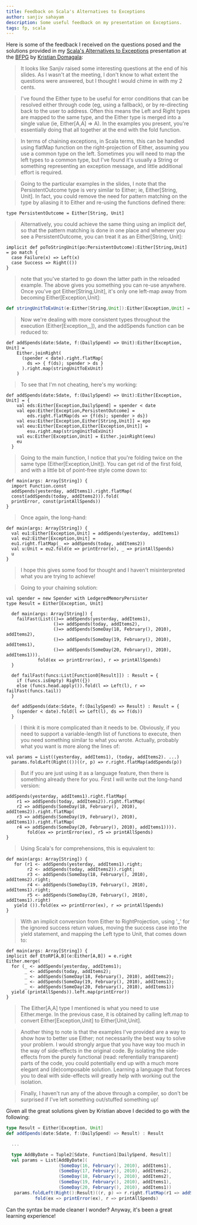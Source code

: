 ```yaml
---
title: Feedback on Scala's Alternatives to Exceptions
author: sanjiv sahayam
description: Some useful feedback on my presentation on Exceptions.
tags: fp, scala
---
```


Here is some of the feedback I received on the questions posed and the solutions provided in my [Scala's Alternatives to Exceptions](http://files.meetup.com/1443989/Scala%27s%20Alternatives%20to%20Exceptions.zip) presentation at the [BFPG](http://www.meetup.com/Brisbane-Functional-Programming-Group-BFG) by [Kristian Domagala](http://kristian-domagala.blogspot.com):

> It looks like Sanjiv raised some interesting questions at the end of his slides. As I wasn't at the meeting, I don't know to what extent the questions were answered, but I thought I would chime in with my 2 cents.

> I've found the Either type to be useful for error conditions that can be resolved either through code (eg, using a fallback), or by re-directing back to the user to address. Often this means the Left and Right types are mapped to the same type, and the Either type is merged into a single value (ie, Either[A,A] => A). In the examples you present, you're essentially doing that all together at the end with the fold function.

> In terms of chaining exceptions, in Scala terms, this can be handled using flatMap function on the right-projection of Either, assuming you use a common type on the left. Sometimes you will need to map the left types to a common type, but I've found it's usually a String or something representing an exception message, and little additional effort is required.

> Going to the particular examples in the slides, I note that the PersistentOutcome type is very similar to Either; ie, Either[String, Unit]. In fact, you could remove the need for pattern matching on the type by aliasing it to Either and re-using the functions defined there:

```{.scala}
type PersistentOutcome = Either[String, Unit]
```

> Alternatively, you could achieve the same thing using an implicit def, so that the pattern matching is done in one place and whenever you see a PersistentOutcome, you can treat it as an Either[String, Unit]:

```{.scala}
implicit def poToStringUnit(po:PersistentOutcome):Either[String,Unit] = po match {
  case Failure(x) => Left(x)
  case Success => Right(())
}
```

> note that you've started to go down the latter path in the reloaded example. The above gives you something you can re-use anywhere. Once you've got Either[String,Unit], it's only one left-map away from becoming Either[Exception,Unit]:

```{.scala .scrollx}
def stringUnitToExUnit(e:Either[String,Unit]):Either[Exception,Unit] = e.left.map(new Exception(_))
```

> Now we're dealing with more consistent types throughout the execution (Either[Exception,_]), and the addSpends function can be reduced to:

```{.scala}
def addSpends(date:Sdate, f:(DailySpend) => Unit):Either[Exception, Unit] =
    Either.joinRight(
      (spender < date).right.flatMap(
        ds => { f(ds); spender > ds }
      ).right.map(stringUnitToExUnit)
    )
```

> To see that I'm not cheating, here's my working:

```{.scala}
def addSpends(date:Sdate, f:(DailySpend) => Unit):Either[Exception, Unit] = {
    val eds:Either[Exception,DailySpend] = spender < date
    val epo:Either[Exception,PersistentOutcome] =
        eds.right.flatMap(ds => {f(ds); spender > ds})
    val esu:Either[Exception,Either[String,Unit]] = epo
    val eeu:Either[Exception,Either[Exception,Unit]] =
        esu.right.map(stringUnitToExUnit)
    val eu:Either[Exception,Unit] = Either.joinRight(eeu)
    eu
  }
```

> Going to the main function, I notice that you're folding twice on the same type (Either[Exception,Unit]). You can get rid of the first fold, and with a little bit of point-free style come down to:

```{.scala}
def main(args: Array[String]) {
  import Function.const
  addSpends(yesterday, addItems1).right.flatMap(
  const(addSpends(today, addItems2))).fold(
  printError, const(printAllSpends))
}
```

> Once again, the long-hand:

```{.scala}
def main(args: Array[String]) {
  val eu1:Either[Exception,Unit] = addSpends(yesterday, addItems1)
  val eu2:Either[Exception,Unit] =
  eu1.right.flatMap(_ => addSpends(today, addItems2))
  val u:Unit = eu2.fold(e => printError(e), _ => printAllSpends)
  u
}
```

> I hope this gives some food for thought and I haven't misinterpreted what you are trying to achieve!

> Going to your chaining solution:

```{.scala}
val spender = new Spender with LedgeredMemoryPersister
type Result = Either[Exception, Unit]

  def main(args: Array[String]) {
    failFast(List(()=> addSpends(yesterday, addItems1),
                  ()=> addSpends(today, addItems2),
                  ()=> addSpends(SomeDay(18, February(), 2010), addItems2),
                  ()=> addSpends(SomeDay(19, February(), 2010), addItems1),
                  ()=> addSpends(SomeDay(20, February(), 2010), addItems1))).
            fold(ex => printError(ex), r => printAllSpends)
  }

  def failFast(funcs:List[Function0[Result]]) : Result = {
    if (funcs.isEmpty) Right({})
    else (funcs.head.apply()).fold(l => Left(l), r => failFast(funcs.tail))
  }

  def addSpends(date:Sdate, f:(DailySpend) => Result) : Result = {
    (spender < date).fold(l => Left(l), ds => f(ds))
  }

```

> I think it is more complicated than it needs to be. Obviously, if you need to support a variable-length list of functions to execute, then you need something similar to what you wrote. Actually, probably what you want is more along the lines of:

```{.scala}
val params = List((yesterday, addItems1), (today, addItems2). ...)
  params.foldLeft(Right(())((r, p) => r.right.flatMap(addSpends(p))
```

> But if you are just using it as a language feature, then there is something already there for you. First I will write out the long-hand version:

```{.scala}
addSpends(yesterday, addItems1).right.flatMap(
    r1 => addSpends(today, addItems2)).right.flatMap(
    r2 => addSpends(SomeDay(18, February(), 2010), addItems2)).right.flatMap(
    r3 => addSpends(SomeDay(19, February(), 2010), addItems1)).right.flatMap(
    r4 => addSpends(SomeDay(20, February(), 2010), addItems1)))).
        fold(ex => printError(ex), r5 => printAllSpends)
}
```

> Using Scala's for comprehensions, this is equivalent to:

```{.scala}
def main(args: Array[String]) {
   for (r1 <- addSpends(yesterday, addItems1).right;
        r2 <- addSpends(today, addItems2)).right;
        r3 <- addSpends(SomeDay(18, February(), 2010), addItems2).right;
        r4 <- addSpends(SomeDay(19, February(), 2010), addItems1).right;
        r5 <- addSpends(SomeDay(20, February(), 2010), addItems1).right)
   yield ()).fold(ex => printError(ex), r => printAllSpends)
}
```

> With an implicit conversion from Either to RightProjection, using '_' for the ignored success return values, moving the success case into the yield statement, and mapping the Left type to Unit, that comes down to:

```{.scala}
def main(args: Array[String]) {
implicit def EtoRP[A,B](e:Either[A,B]) = e.right
Either.merge(
  for (_ <- addSpends(yesterday, addItems1);
       _ <- addSpends(today, addItems2);
       _ <- addSpends(SomeDay(18, February(), 2010), addItems2);
       _ <- addSpends(SomeDay(19, February(), 2010), addItems1);
       _ <- addSpends(SomeDay(20, February(), 2010), addItems1))
  yield (printAllSpends)).left.map(printError))
}
```

> The Either[A,A] type I mentioned is what you need to use Either.merge. In the previous case, it is obtained by calling left.map to convert Either[Exception,Unit] to Either[Unit,Unit].

> Another thing to note is that the examples I've provided are a way to show how to better use Either; not necessarily the best way to solve your problem. I would strongly argue that you have way too much in the way of side-effects in the original code. By isolating the side-effects from the purely functional (read: referentially transparent) parts of the code, you could potentially end up with a much more elegant and (de)composable solution. Learning a language that forces you to deal with side-effects will greatly help with working out the isolation.

> Finally, I haven't run any of the above through a compiler, so don't be surprised if I've left something out/stuffed something up!


Given all the great solutions given by Kristian above I decided to go with the following:

```{.scala .scrollx}
type Result = Either[Exception, Unit]
def addSpends(date:Sdate, f:(DailySpend) => Result) : Result

  ...

  type AddByDate = Tuple2[Sdate, Function1[DailySpend, Result]]
  val params = List[AddByDate](
                    (SomeDay(16, February(), 2010), addItems1),
                    (SomeDay(17, February(), 2010), addItems2),
                    (SomeDay(18, February(), 2010), addItems2),
                    (SomeDay(19, February(), 2010), addItems1),
                    (SomeDay(20, February(), 2010), addItems1))
   params.foldLeft(Right():Result)((r, p) => r.right.flatMap(r1 => addSpends(p._1, p._2))).
           fold(ex => printError(ex), r => printAllSpends)
```

Can the syntax be made cleaner I wonder? Anyway, it's been a great learning experience!